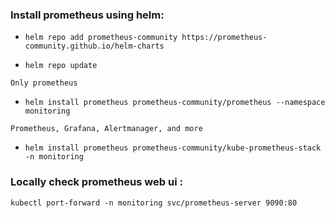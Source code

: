### Install prometheus using helm:

- ```helm repo add prometheus-community https://prometheus-community.github.io/helm-charts```

  
- ```helm repo update```


`Only prometheus`

- ```helm install prometheus prometheus-community/prometheus --namespace monitoring```

`Prometheus, Grafana, Alertmanager, and more`

- ```helm install prometheus prometheus-community/kube-prometheus-stack -n monitoring```


### Locally check prometheus web ui :
```kubectl port-forward -n monitoring svc/prometheus-server 9090:80```
